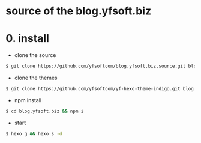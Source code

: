 # source of the blog.yfsoft.biz

# 0. install

- clone the source
```bash
$ git clone https://github.com/yfsoftcom/blog.yfsoft.biz.source.git blog.yfsoft.biz
```

- clone the themes
```bash
$ git clone https://github.com/yfsoftcom/yf-hexo-theme-indigo.git blog.yfsoft.biz/themes/indigo
```

- npm install
```bash
$ cd blog.yfsoft.biz && npm i
```

- start
```bash
$ hexo g && hexo s -d
```
